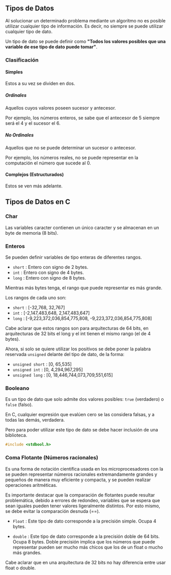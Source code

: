 ## Tipos de Datos

Al solucionar un determinado problema mediante un algoritmo no es posible utilizar cualquier tipo de información. Es decir, no siempre se puede utilizar cualquier tipo de dato.

Un tipo de dato se puede definir como **"Todos los valores posibles que una variable de ese tipo de dato puede tomar"**.

### Clasificación

#### Simples

Estos a su vez se dividen en dos. 

##### Ordinales
Aquellos cuyos valores poseen sucesor y antecesor.

Por ejemplo, los números enteros, se sabe que el antecesor de 5 siempre será el 4 y el sucesor el 6.

##### No Ordinales 
Aquellos que no se puede determinar un sucesor o antecesor.

Por ejemplo, los números reales, no se puede representar en la computación el número que sucede al 0.

#### Complejos (Estructurados)

Estos se ven más adelante.


## Tipos de Datos en C

### Char

Las variables caracter contienen un único caracter y se almacenan en un byte de memoria (8 bits).

### Enteros

Se pueden definir variables de tipo enteras de diferentes rangos.

- `short` : Entero con signo de 2 bytes.
- `int` : Entero con signo de 4 bytes.
- `long` : Entero con signo de 8 bytes.

Mientras más bytes tenga, el rango que puede representar es más grande.

Los rangos de cada uno son:

- `short` : [-32,768, 32,767]
- `int` : [-2,147,483,648, 2,147,483,647]
- `long` : [-9,223,372,036,854,775,808, -9,223,372,036,854,775,808]

Cabe aclarar que estos rangos son para arquitecturas de 64 bits, en arquitecturas de 32 bits el long y el int tienen el mismo rango (el de 4 bytes).

Ahora, si solo se quiere utilizar los positivos se debe poner la palabra reservada `unsigned` delante del tipo de dato, de la forma:

- `unsigned short` : [0, 65,535]
- `unsigned int` : [0, 4,294,967,295]
- `unsigned long` : [0, 18,446,744,073,709,551,615]


### Booleano

Es un tipo de dato que solo admite dos valores posibles: `true` (verdadero) o `false` (falso).

En C, cualquier expresión que evalúen cero se las considera falsas, y a todas las demás, verdadera.

Pero para poder utilizar este tipo de dato se debe hacer inclusión de una biblioteca.

```c
#include <stdbool.h>
```

### Coma Flotante (Números racionales)

Es una forma de notación cientifica usada en los microprocesadores con la se pueden representar números racionales extremandamente grandes y pequeños de manera muy eficiente y compacta, y se pueden realizar operaciones aritméticas.

Es importante destacar que la comparación de flotantes puede resultar problemática, debido a errores de redondeo, variables que se espera que sean iguales pueden tener valores ligeralmente distintos. Por esto mismo, se debe evitar la comparación desnuda (==).

- ``Float`` : Este tipo de dato corresponde a la precisión simple. Ocupa 4 bytes.

- ``double`` : Este tipo de dato corresponde a la precisión doble de 64 bits. Ocupa 8 bytes. Doble precisión implica que los números que puede representar pueden ser mucho más chicos que los de un float o mucho más grandes. 

Cabe aclarar que en una arquitectura de 32 bits no hay diferencia entre usar float o double.
